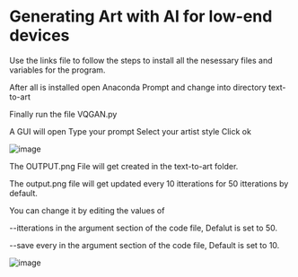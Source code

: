 # Generating Art with AI for low-end devices

Use the links file to follow the steps to install all the nesessary files and variables for the program.

After all is installed open Anaconda Prompt and change into directory text-to-art

Finally run the file VQGAN.py

A GUI will open 
   Type your prompt
   Select your artist style
   Click ok

   ![image](https://github.com/user-attachments/assets/20ad8f6d-1b1a-4355-a80c-71e49fb07699)


The OUTPUT.png File will get created in the text-to-art folder.

The output.png file will get updated every 10 itterations for 50 itterations by default.

You can change it by editing the values of 

   --itterations in the argument section of the code file, Defalut is set to 50.
   
   --save every in the argument section of the code file, Default is set to 10.
       

   ![image](https://github.com/user-attachments/assets/0b036c1b-9809-425a-85bc-6baa631f1370)
